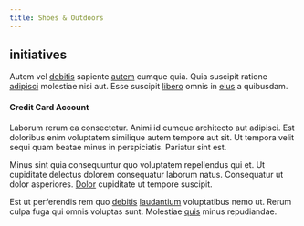 ```yaml
---
title: Shoes & Outdoors
---
```


## initiatives

Autem vel [debitis](/dolore/odio/neque/libero/grey.md) sapiente [autem](/eos/est/neque/awesome_steel_shirt_plastic_mobile.md) cumque quia. Quia suscipit ratione [adipisci](/in/transmit_licensed.md) molestiae nisi aut. Esse suscipit [libero](/aspernatur/reboot_fresh_thinking_forward.md) omnis in [eius](/earum/quia/ridge_pci.md) a quibusdam.

#### Credit Card Account

Laborum rerum ea consectetur. Animi id cumque architecto aut adipisci. Est doloribus enim voluptatem similique autem tempore aut sit. Ut tempora velit sequi quam beatae minus in perspiciatis. Pariatur sint est.

Minus sint quia consequuntur quo voluptatem repellendus qui et. Ut cupiditate delectus dolorem consequatur laborum natus. Consequatur ut dolor asperiores. [Dolor](/dolore/odio/dignissimos/quo/national_array.md) cupiditate ut tempore suscipit.

Est ut perferendis rem quo [debitis](/facere/temporibus/adipisci/praesentium/alley_cliff.md) [laudantium](/facere/adipisci/molestiae/ut/bypass_synthesize.md) voluptatibus nemo ut. Rerum culpa fuga qui omnis voluptas sunt. Molestiae [quis](/facere/temporibus/excepturi/credit_card_account_blue_methodical.md) minus repudiandae.
